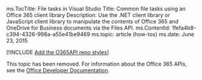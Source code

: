 ms.TocTitle: File tasks in Visual Studio
Title: Common file tasks using an Office 365 client library
Description: Use the .NET client library or JavaScript client library to manipulate the contents of Office 365 and OneDrive for Business documents via the Files API.
ms.ContentId: 1fefa4b8-c394-4326-998a-a55e41be9469
ms.topic: article (how-tos)
ms.date: June 23, 2015

[!INCLUDE [Add the O365API repo styles](../includes/controls/addo365apistyles.xml)]


This topic has been removed. For information about the Office 365 APIs, see the [Office Developer Documentation](https://msdn.microsoft.com/en-us/office/).